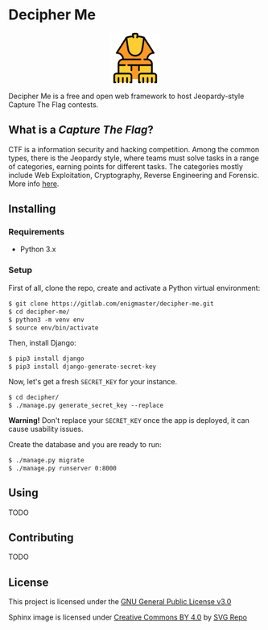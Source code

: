 # Decipher Me

<p align="center">
        <img src=img/sphinx_logo.png height=100px>
</p>

Decipher Me is a free and open web framework to host Jeopardy-style Capture The
Flag contests.

## What is a _Capture The Flag_?

CTF is a information security and hacking competition. Among the common types,
there is the Jeopardy style, where teams must solve tasks in a
range of categories, earning points for different tasks. The categories
mostly include Web Exploitation, Cryptography, Reverse Engineering and
Forensic. More info [here](https://ctftime.org/ctf-wtf/).

## Installing

### Requirements

- Python 3.x

### Setup

First of all, clone the repo, create and activate a Python virtual environment:

```shell
$ git clone https://gitlab.com/enigmaster/decipher-me.git
$ cd decipher-me/
$ python3 -m venv env
$ source env/bin/activate
```

Then, install Django:

```shell
$ pip3 install django
$ pip3 install django-generate-secret-key
```

Now, let's get a fresh `SECRET_KEY` for your instance.

```shell
$ cd decipher/
$ ./manage.py generate_secret_key --replace
```

**Warning!** Don't replace your `SECRET_KEY` once the app is deployed, it can
cause usability issues.

Create the database and you are ready to run:

```shell
$ ./manage.py migrate
$ ./manage.py runserver 0:8000
```

## Using

TODO

## Contributing

TODO

## License

This project is licensed under the 
[GNU General Public License v3.0](https://gitlab.com/enigmaster/decipher-me/blob/master/LICENSE)

Sphinx image is licensed under 
[Creative Commons BY 4.0](https://creativecommons.org/licenses/by/4.0/) by
[SVG Repo](https://www.svgrepo.com)
